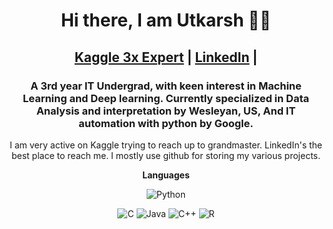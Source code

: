 <span align="center">
 <h1>Hi there, I am Utkarsh 👨‍💻 </h1>

## [Kaggle 3x Expert](https://www.kaggle.com/utkarshxy) | [LinkedIn](https://www.linkedin.com/in/utkarshssharma/) |

### A 3rd year IT Undergrad, with keen interest in Machine Learning and Deep learning. Currently specialized in Data Analysis and interpretation by Wesleyan, US, And IT automation with python by Google.

I am very active on Kaggle trying to reach up to grandmaster. LinkedIn's the best place to reach me.
I mostly use github for storing my various projects.


**Languages**

![Python](https://img.shields.io/badge/-Python-black?style=for-the-badge&logo=Python)

![C](https://img.shields.io/badge/-C-00599C?style=for-the-badge&logo=c)
![Java](https://img.shields.io/badge/-java-black?style=for-the-badge&logo=java)
![C++](https://img.shields.io/badge/-C++-00599C?style=for-the-badge&logo=c)
![R](https://img.shields.io/badge/R-__-blue)
